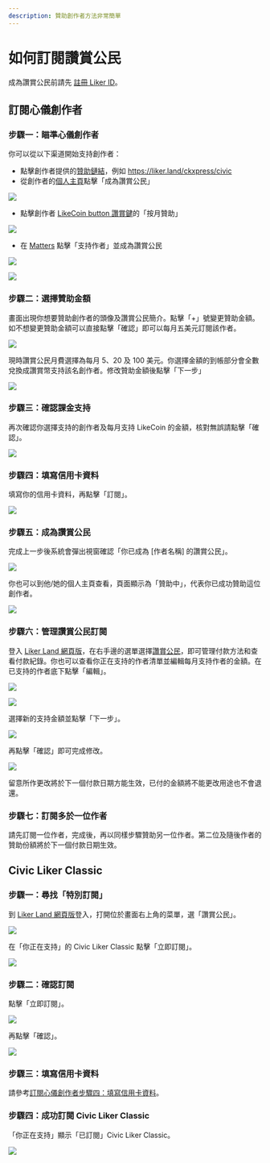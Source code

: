 ```yaml
---
description: 贊助創作者方法非常簡單
---
```


# 如何訂閱讚賞公民

成為讚賞公民前請先 [註冊 Liker ID](../liker-id/)。

## 訂閱心儀創作者

### 步驟一：瞄準心儀創作者

你可以從以下渠道開始支持創作者：

* 點擊創作者提供的[贊助鏈結](../creatortools/sponsor-link.md)，例如 [https://liker.land/ckxpress/civic ](https://liker.land/ckxpress/civic%20)
* 從創作者的[個人主頁](../creatortools/portfolio-page.md)點擊「成為讚賞公民」

![](../../.gitbook/assets/register-civic-liker-1.png)

* 點擊創作者 [LikeCoin button 讚賞鍵](../creator/)的「按月贊助」

![](../../.gitbook/assets/register-civic-liker-2.png)

* 在 [Matters](https://matters.news/) 點擊「支持作者」並成為讚賞公民

![](../../.gitbook/assets/register-civic-liker-10.png)

![](../../.gitbook/assets/register-civic-liker-11.png)

### 步驟二：選擇贊助金額

畫面出現你想要贊助創作者的頭像及讚賞公民簡介。點擊「+」號變更贊助金額。如不想變更贊助金額可以直接點擊「確認」即可以每月五美元訂閱該作者。

![](../../.gitbook/assets/register-civic-liker-3.png)

現時讚賞公民月費選擇為每月 5、20 及 100 美元。你選擇金額的到帳部分會全數兌換成讚賞幣支持該名創作者。修改贊助金額後點擊「下一步」

![](../../.gitbook/assets/register-civic-liker-4.png)

### 步驟三：確認課金支持

再次確認你選擇支持的創作者及每月支持 LikeCoin 的金額，核對無誤請點擊「確認」。

![](../../.gitbook/assets/register-civic-liker-5.png)

### 步驟四：填寫信用卡資料

填寫你的信用卡資料，再點擊「訂閱」。

![](../../.gitbook/assets/register-civic-liker-6.png)

### 步驟五：成為讚賞公民

完成上一步後系統會彈出視窗確認「你已成為 \[作者名稱\] 的讚賞公民」。

![](../../.gitbook/assets/register-civic-liker-6point5.png)

你也可以到他/她的個人主頁查看，頁面顯示為「贊助中」，代表你已成功贊助這位創作者。

![](../../.gitbook/assets/register-civic-liker-7.png)

### 步驟六：管理讚賞公民訂閱

登入 [Liker Land 網頁版](https://liker.land/)，在右手邊的選單選擇[讚賞公民](https://liker.land/civic/dashboard)，即可管理付款方法和查看付款紀錄。你也可以查看你正在支持的作者清單並編輯每月支持作者的金額。在已支持的作者底下點擊「編輯」。

![](../../.gitbook/assets/civic-liker-menu.png)

![](../../.gitbook/assets/register-civic-liker-8.png)

選擇新的支持金額並點擊「下一步」。

![](../../.gitbook/assets/register-civic-liker-9a.png)

再點擊「確認」即可完成修改。

![](../../.gitbook/assets/register-civic-liker-9b.png)

留意所作更改將於下一個付款日期方能生效，已付的金額將不能更改用途也不會退還。

### 步驟七：訂閱多於一位作者

請先訂閱一位作者，完成後，再以同樣步驟贊助另一位作者。第二位及隨後作者的贊助份額將於下一個付款日期生效。

## Civic Liker Classic

### 步驟一：尋找「特別訂閱」

到 [Liker Land 網頁版](https://liker.land/)登入，打開位於畫面右上角的菜單，選「讚賞公民」。

![](../../.gitbook/assets/civic-liker-menu.png)

在「你正在支持」的 Civic Liker Classic 點擊「立即訂閱」。

![](../../.gitbook/assets/subscribe-civic-liker-classic-01.png)

### 步驟二：確認訂閱

點擊「立即訂閱」。

![](../../.gitbook/assets/subscribe-civic-liker-classic-02.png)

再點擊「確認」。

![](../../.gitbook/assets/subscribe-civic-liker-classic-03.png)

### 步驟三：填寫信用卡資料

請參考[訂閱心儀創作者步驟四：填寫信用卡資料](be-a-civic-liker.md#bu-zhou-si-tian-xie-xin-yong-ka-zi-liao)。

### 步驟四：成功訂閱 Civic Liker Classic

「你正在支持」顯示「已訂閱」Civic Liker Classic。

![](../../.gitbook/assets/subscribe-civic-liker-classic-04.png)

